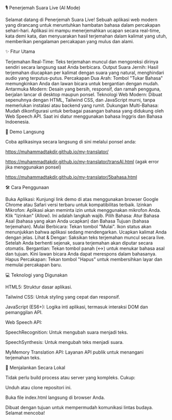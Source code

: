 🎙️ Penerjemah Suara Live (AI Mode)

Selamat datang di Penerjemah Suara Live! Sebuah aplikasi web modern yang dirancang untuk meruntuhkan hambatan bahasa dalam percakapan sehari-hari. Aplikasi ini mampu menerjemahkan ucapan secara real-time, kata demi kata, dan menyuarakan hasil terjemahan dalam kalimat yang utuh, memberikan pengalaman percakapan yang mulus dan alami.

✨ Fitur Utama

Terjemahan Real-Time: Teks terjemahan muncul dan mengoreksi dirinya sendiri secara langsung saat Anda berbicara. Output Suara Jernih: Hasil terjemahan diucapkan per kalimat dengan suara yang natural, menghindari audio yang terputus-putus. Percakapan Dua Arah: Tombol "Tukar Bahasa" memungkinkan Anda dan lawan bicara untuk bergantian dengan mudah. Antarmuka Modern: Desain yang bersih, responsif, dan ramah pengguna, berjalan lancar di desktop maupun ponsel. Teknologi Web Modern: Dibuat sepenuhnya dengan HTML, Tailwind CSS, dan JavaScript murni, tanpa memerlukan instalasi atau backend yang rumit. Dukungan Multi-Bahasa: Mudah dikonfigurasi untuk berbagai pasangan bahasa yang didukung oleh Web Speech API. Saat ini diatur menggunakan bahasa Inggris dan Bahasa Indoenesia.

🚀 Demo Langsung

Coba aplikasinya secara langsung di sini melalui ponsel anda:

https://muhammadtakdir.github.io/my-translator/

https://muhammadtakdir.github.io/my-translator/transAI.html (agak error jika menggunakan ponsel)

https://muhammadtakdir.github.io/my-translator/5bahasa.html

🛠️ Cara Penggunaan

Buka Aplikasi: Kunjungi link demo di atas menggunakan browser Google Chrome atau Safari versi terbaru untuk kompatibilitas terbaik. Izinkan Mikrofon: Aplikasi akan meminta izin untuk menggunakan mikrofon Anda. Klik "Izinkan" (Allow). Ini adalah langkah wajib. Pilih Bahasa: Atur Bahasa Asal (bahasa yang akan Anda ucapkan) dan Bahasa Tujuan (bahasa terjemahan). Mulai Berbicara: Tekan tombol "Mulai". Ikon status akan menunjukkan bahwa aplikasi sedang mendengarkan. Ucapkan kalimat Anda dengan jelas. Lihat & Dengar: Saksikan teks terjemahan muncul secara live. Setelah Anda berhenti sejenak, suara terjemahan akan diputar secara otomatis. Bergantian: Tekan tombol panah (↔️) untuk menukar bahasa asal dan tujuan. Kini lawan bicara Anda dapat merespons dalam bahasanya. Hapus Percakapan: Tekan tombol "Hapus" untuk membersihkan layar dan memulai percakapan baru.

💻 Teknologi yang Digunakan

HTML5: Struktur dasar aplikasi.

Tailwind CSS: Untuk styling yang cepat dan responsif.

JavaScript (ES6+): Logika inti aplikasi, termasuk interaksi DOM dan pemanggilan API.

Web Speech API:

SpeechRecognition: Untuk mengubah suara menjadi teks.

SpeechSynthesis: Untuk mengubah teks menjadi suara.

MyMemory Translation API: Layanan API publik untuk menangani terjemahan teks.

📂 Menjalankan Secara Lokal

Tidak perlu build process atau server yang kompleks. Cukup:

Unduh atau clone repositori ini.

Buka file index.html langsung di browser Anda.

Dibuat dengan tujuan untuk mempermudah komunikasi lintas budaya. Selamat mencoba!
